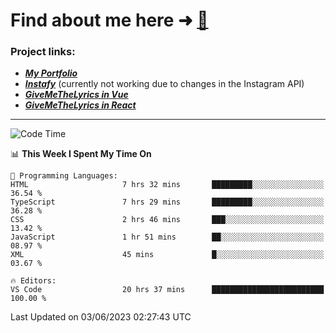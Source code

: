 # Find about me here ➜ [🧑](https://pauabella.dev)

### Project links:
- ***[My Portfolio](https://pauabella.dev)***
- ***[Instafy](https://instafy.me)*** (currently not working due to changes in the Instagram API)
- ***[GiveMeTheLyrics in Vue](https://lyrics.pauabella.dev)***
- ***[GiveMeTheLyrics in React](https://pauabella.dev/GiveMeTheLyrics)***

---
<!--START_SECTION:waka-->
![Code Time](http://img.shields.io/badge/Code%20Time-2%2C193%20hrs%2041%20mins-blue)

📊 **This Week I Spent My Time On** 

```text
💬 Programming Languages: 
HTML                     7 hrs 32 mins       █████████░░░░░░░░░░░░░░░░   36.54 % 
TypeScript               7 hrs 29 mins       █████████░░░░░░░░░░░░░░░░   36.28 % 
CSS                      2 hrs 46 mins       ███░░░░░░░░░░░░░░░░░░░░░░   13.42 % 
JavaScript               1 hr 51 mins        ██░░░░░░░░░░░░░░░░░░░░░░░   08.97 % 
XML                      45 mins             █░░░░░░░░░░░░░░░░░░░░░░░░   03.67 % 

🔥 Editors: 
VS Code                  20 hrs 37 mins      █████████████████████████   100.00 % 
```


 Last Updated on 03/06/2023 02:27:43 UTC
<!--END_SECTION:waka-->
